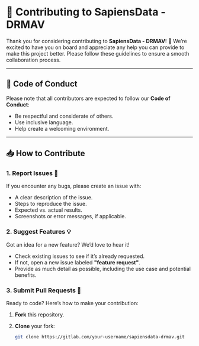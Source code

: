 # 🤝 Contributing to SapiensData - DRMAV

Thank you for considering contributing to **SapiensData - DRMAV**! 🚀 We’re excited to have you on board and appreciate any help you can provide to make this project better. Please follow these guidelines to ensure a smooth collaboration process.

---

## 📝 Code of Conduct

Please note that all contributors are expected to follow our **Code of Conduct**:

- Be respectful and considerate of others.
- Use inclusive language.
- Help create a welcoming environment.

---

## 📥 How to Contribute

### 1. Report Issues 🐛

If you encounter any bugs, please create an issue with:

- A clear description of the issue.
- Steps to reproduce the issue.
- Expected vs. actual results.
- Screenshots or error messages, if applicable.

### 2. Suggest Features 💡

Got an idea for a new feature? We’d love to hear it!

- Check existing issues to see if it’s already requested.
- If not, open a new issue labeled **"feature request"**.
- Provide as much detail as possible, including the use case and potential benefits.

### 3. Submit Pull Requests 🔧

Ready to code? Here’s how to make your contribution:

1. **Fork** this repository.
2. **Clone** your fork:

   ```bash
   git clone https://gitlab.com/your-username/sapiensdata-drmav.git
